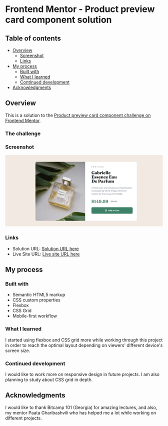 # Frontend Mentor - Product preview card component solution

## Table of contents

- [Overview](#overview)
  - [Screenshot](#screenshot)
  - [Links](#links)
- [My process](#my-process)
  - [Built with](#built-with)
  - [What I learned](#what-i-learned)
  - [Continued development](#continued-development)
- [Acknowledgments](#acknowledgments)

## Overview

This is a solution to the [Product preview card component challenge on Frontend Mentor](https://www.frontendmentor.io/challenges/product-preview-card-component-GO7UmttRfa).

### The challenge

### Screenshot

![](./images/screenshot.png)

### Links

- Solution URL: [Solution URL here](https://github.com/NunuAbuashvili/Product-Preview-Card-Component.git)
- Live Site URL: [Live site URL here](https://nunuabuashvili.github.io/Product-Preview-Card-Component/)

## My process

### Built with

- Semantic HTML5 markup
- CSS custom properties
- Flexbox
- CSS Grid
- Mobile-first workflow

### What I learned

I started using flexbox and CSS grid more while working through this project in order to reach the optimal layout depending on viewers' different device's screen size.

### Continued development

I would like to work more on responsive design in future projects. I am also planning to study about CSS grid in depth.

## Acknowledgments

I would like to thank Bitcamp 101 (Georgia) for amazing lectures, and also, my mentor Paata Gharibashvili who has helped me a lot while working on different projects.
